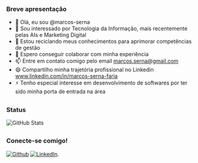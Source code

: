 ### Breve apresentação
- 👋 Olá, eu sou @marcos-serna
- 👀 Sou interessado por Tecnologia da Informação, mais recentemente pelas AIs e Marketing Digital
- 🌱 Estou reciclando meus conhecimentos para aprimorar competências de gestão
- 💞️ Espero conseguir colaborar com minha experiência
- 📫 Entre em contato comigo pelo email marcos.serna@gmail.com
- 😄 Compartilho minha trajetória profissional no Linkedin www.linkedin.com/in/marcos-serna-faria
- ⚡ Tenho especial interesse em desenvolvimento de softwares por ter sido minha porta de entrada na área
##

### Status
![GitHub Stats](https://github-readme-stats.vercel.app/api?username=marcos-serna&theme=transparent&bg_color=000&border_color=30A3DC&show_icons=true&icon_color=30A3DC&title_color=E94D5F&text_color=FFF)
##

### Conecte-se comigo!
[![Github](https://img.shields.io/badge/Github-000?style=for-the-badge&logo=Github)](https://github.com/marcos-serna)
[![LinkedIn](https://img.shields.io/badge/LinkedIn-000?style=for-the-badge&logo=linkedin&logoColor=0E76A8)](https://www.linkedin.com/in/marcos-serna-faria).
##

<!---
marcos-serna/marcos-serna is a ✨ special ✨ repository because its `README.md` (this file) appears on your GitHub profile.
You can click the Preview link to take a look at your changes.
--->
